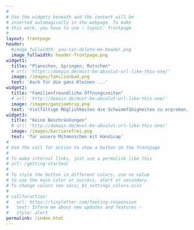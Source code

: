 ```yaml
---
#
# Use the widgets beneath and the content will be
# inserted automagically in the webpage. To make
# this work, you have to use › layout: frontpage
#
layout: frontpage
header:
  #image_fullwidth: you-can-delete-me-header.png
  image_fullwidth: header-frontpage.png
widget1:
  title: "Planschen, Springen, Rutschen"
  # url: 'https://domain.de/must-be-absolut-url-like-this-one/'
  image: /images/familienbad.png
  text: 'Auch für die ganz Kleinen ...'
widget2:
  title: "Familienfreundliche Öffnungszeiten"
  # url: 'http://domain.de/must-be-absolut-url-like-this-one/'
  image: /images/ganzjaehrig.png
  text: 'Vielfältige Möglichkeiten die Schwimmfähigkeiten zu erproben...'
widget3:
  title: "Keine Beschränkungen"
  # url: 'http://domain.de/must-be-absolut-url-like-this-one/'
  image: /images/barrierefrei.png
  text: 'für unsere Mitmenschen mit Handicap'
#
# Use the call for action to show a button on the frontpage
#
# To make internal links, just use a permalink like this
# url: /getting-started/
#
# To style the button in different colors, use no value
# to use the main color or success, alert or secondary.
# To change colors see sass/_01_settings_colors.scss
#
# callforaction:
#   url: https://tinyletter.com/feeling-responsive
#   text: Inform me about new updates and features ›
#   style: alert
permalink: /index.html
---
```

